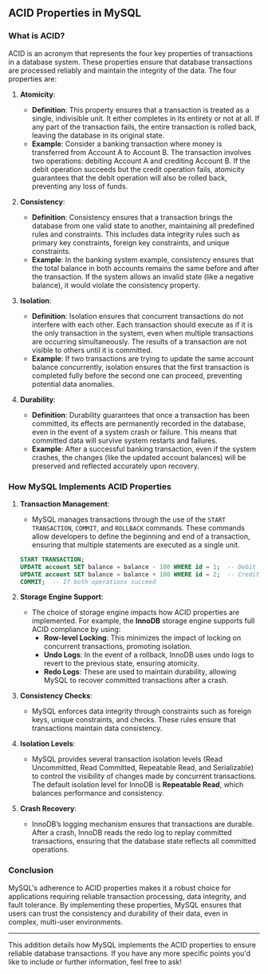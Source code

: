 
## ACID Properties in MySQL

### What is ACID?

ACID is an acronym that represents the four key properties of transactions in a database system. These properties ensure that database transactions are processed reliably and maintain the integrity of the data. The four properties are:

1. **Atomicity**: 
   - **Definition**: This property ensures that a transaction is treated as a single, indivisible unit. It either completes in its entirety or not at all. If any part of the transaction fails, the entire transaction is rolled back, leaving the database in its original state.
   - **Example**: Consider a banking transaction where money is transferred from Account A to Account B. The transaction involves two operations: debiting Account A and crediting Account B. If the debit operation succeeds but the credit operation fails, atomicity guarantees that the debit operation will also be rolled back, preventing any loss of funds.

2. **Consistency**:
   - **Definition**: Consistency ensures that a transaction brings the database from one valid state to another, maintaining all predefined rules and constraints. This includes data integrity rules such as primary key constraints, foreign key constraints, and unique constraints.
   - **Example**: In the banking system example, consistency ensures that the total balance in both accounts remains the same before and after the transaction. If the system allows an invalid state (like a negative balance), it would violate the consistency property.

3. **Isolation**:
   - **Definition**: Isolation ensures that concurrent transactions do not interfere with each other. Each transaction should execute as if it is the only transaction in the system, even when multiple transactions are occurring simultaneously. The results of a transaction are not visible to others until it is committed.
   - **Example**: If two transactions are trying to update the same account balance concurrently, isolation ensures that the first transaction is completed fully before the second one can proceed, preventing potential data anomalies.

4. **Durability**:
   - **Definition**: Durability guarantees that once a transaction has been committed, its effects are permanently recorded in the database, even in the event of a system crash or failure. This means that committed data will survive system restarts and failures.
   - **Example**: After a successful banking transaction, even if the system crashes, the changes (like the updated account balances) will be preserved and reflected accurately upon recovery.

### How MySQL Implements ACID Properties

1. **Transaction Management**: 
   - MySQL manages transactions through the use of the `START TRANSACTION`, `COMMIT`, and `ROLLBACK` commands. These commands allow developers to define the beginning and end of a transaction, ensuring that multiple statements are executed as a single unit.

   ```sql
   START TRANSACTION;
   UPDATE account SET balance = balance - 100 WHERE id = 1;  -- Debit
   UPDATE account SET balance = balance + 100 WHERE id = 2;  -- Credit
   COMMIT;  -- If both operations succeed
   ```

2. **Storage Engine Support**:
   - The choice of storage engine impacts how ACID properties are implemented. For example, the **InnoDB** storage engine supports full ACID compliance by using:
     - **Row-level Locking**: This minimizes the impact of locking on concurrent transactions, promoting isolation.
     - **Undo Logs**: In the event of a rollback, InnoDB uses undo logs to revert to the previous state, ensuring atomicity.
     - **Redo Logs**: These are used to maintain durability, allowing MySQL to recover committed transactions after a crash.

3. **Consistency Checks**:
   - MySQL enforces data integrity through constraints such as foreign keys, unique constraints, and checks. These rules ensure that transactions maintain data consistency.

4. **Isolation Levels**:
   - MySQL provides several transaction isolation levels (Read Uncommitted, Read Committed, Repeatable Read, and Serializable) to control the visibility of changes made by concurrent transactions. The default isolation level for InnoDB is **Repeatable Read**, which balances performance and consistency.

5. **Crash Recovery**:
   - InnoDB’s logging mechanism ensures that transactions are durable. After a crash, InnoDB reads the redo log to replay committed transactions, ensuring that the database state reflects all committed operations.

### Conclusion

MySQL's adherence to ACID properties makes it a robust choice for applications requiring reliable transaction processing, data integrity, and fault tolerance. By implementing these properties, MySQL ensures that users can trust the consistency and durability of their data, even in complex, multi-user environments.

--- 

This addition details how MySQL implements the ACID properties to ensure reliable database transactions. If you have any more specific points you'd like to include or further information, feel free to ask!

